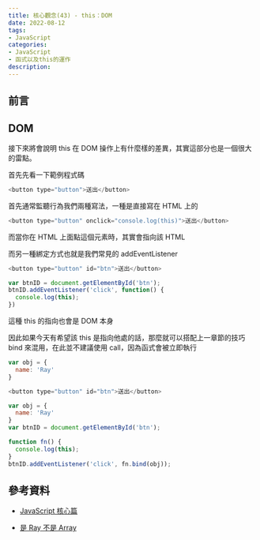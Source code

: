 ```yaml
---
title: 核心觀念(43) - this：DOM
date: 2022-08-12
tags:
- JavaScript
categories:
- JavaScript
- 函式以及this的運作
description:
---
```


## 前言


## DOM

接下來將會說明 this 在 DOM 操作上有什麼樣的差異，其實這部分也是一個很大的雷點。

首先先看一下範例程式碼

```javascript
<button type="button">送出</button>
```
首先通常監聽行為我們兩種寫法，一種是直接寫在 HTML 上的

```javascript
<button type="button" onclick="console.log(this)">送出</button>
```

而當你在 HTML 上面點這個元素時，其實會指向該 HTML




而另一種綁定方式也就是我們常見的 addEventListener


```javascript
<button type="button" id="btn">送出</button>

```


```javascript
var btnID = document.getElementById('btn');
btnID.addEventListener('click', function() {
  console.log(this);
})

```
這種 this 的指向也會是 DOM 本身




因此如果今天有希望該 this 是指向他處的話，那麼就可以搭配上一章節的技巧 bind 來混用，在此並不建議使用 call，因為函式會被立即執行
```javascript
var obj = {
  name: 'Ray'
}

```


```javascript
<button type="button" id="btn">送出</button>

```


```javascript
var obj = {
  name: 'Ray'
}
var btnID = document.getElementById('btn');

function fn() {
  console.log(this);
}
btnID.addEventListener('click', fn.bind(obj));

```


## 參考資料
- [JavaScript 核心篇](https://www.hexschool.com/courses/js-core.html)

- [是 Ray 不是 Array](https://israynotarray.com/javascript/20201114/2937743008/)